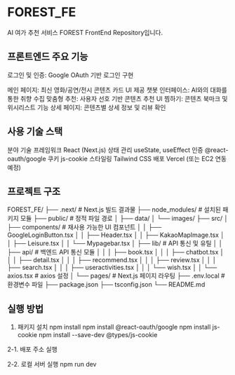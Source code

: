 # FOREST_FE
AI 여가 추천 서비스 FOREST FrontEnd Repository입니다.

## 프론트엔드 주요 기능
로그인 및 인증: Google OAuth 기반 로그인 구현

메인 페이지: 최신 영화/공연/전시 콘텐츠 카드 UI 제공
챗봇 인터페이스: AI와의 대화를 통한 취향 수집
맞춤형 추천: 사용자 선호 기반 콘텐츠 추천 UI
찜하기: 콘텐츠 북마크 및 위시리스트 기능
상세 페이지: 콘텐츠별 상세 정보 및 리뷰 확인

## 사용 기술 스택
분야	기술
프레임워크	React (Next.js)
상태 관리	useState, useEffect
인증	@react-oauth/google
쿠키	js-cookie
스타일링	Tailwind CSS
배포	Vercel (또는 EC2 연동 예정)


## 프로젝트 구조
FOREST_FE/
├── .next/                  # Next.js 빌드 결과물
├── node_modules/           # 설치된 패키지 모듈
├── public/                 # 정적 파일 경로
│   ├── data/
│   └── images/
├── src/
│   ├── components/         # 재사용 가능한 UI 컴포넌트
│   │   ├── GoogleLoginButton.tsx
│   │   ├── Header.tsx
│   │   ├── KakaoMapImage.tsx
│   │   ├── Leisure.tsx
│   │   └── Mypagebar.tsx
│   ├── lib/                # API 통신 및 유틸
│   │   ├── api/            # 백엔드 API 통신 모듈
│   │   │   ├── book.tsx
│   │   │   ├── chatbot.tsx
│   │   │   ├── detail.tsx
│   │   │   ├── recommend.tsx
│   │   │   ├── review.tsx
│   │   │   ├── search.tsx
│   │   │   ├── useractivities.tsx
│   │   │   └── wish.tsx
│   │   └── axios.tsx       # axios 설정
│   └── pages/              # Next.js 페이지 라우팅
├── .env.local              # 환경변수 파일
├── package.json
├── tsconfig.json
└── README.md

## 실행 방법
1. 패키지 설치
npm install
npm install @react-oauth/google
npm install js-cookie
npm install --save-dev @types/js-cookie

2-1. 배포 주소 실행

2-2. 로컬 서버 실행
npm run dev

